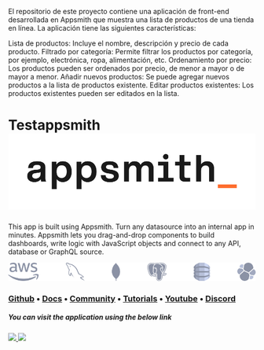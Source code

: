 El repositorio de este proyecto contiene una aplicación de front-end desarrollada en Appsmith que muestra una lista de productos de una tienda en línea. La aplicación tiene las siguientes características:

Lista de productos: Incluye el nombre, descripción y precio de cada producto.
Filtrado por categoría: Permite filtrar los productos por categoría, por ejemplo, electrónica, ropa, alimentación, etc.
Ordenamiento por precio: Los productos pueden ser ordenados por precio, de menor a mayor o de mayor a menor.
Añadir nuevos productos: Se puede agregar nuevos productos a la lista de productos existente.
Editar productos existentes: Los productos existentes pueden ser editados en la lista.


# Testappsmith![](https://raw.githubusercontent.com/appsmithorg/appsmith/release/static/appsmith_logo_primary.png)

This app is built using Appsmith. Turn any datasource into an internal app in minutes. Appsmith lets you drag-and-drop components to build dashboards, write logic with JavaScript objects and connect to any API, database or GraphQL source.

![](https://raw.githubusercontent.com/appsmithorg/appsmith/release/static/images/integrations.png)

### [Github](https://github.com/appsmithorg/appsmith) • [Docs](https://docs.appsmith.com/?utm_source=github&utm_medium=social&utm_content=appsmith_docs&utm_campaign=null&utm_term=appsmith_docs) • [Community](https://community.appsmith.com/) • [Tutorials](https://github.com/appsmithorg/appsmith/tree/update/readme#tutorials) • [Youtube](https://www.youtube.com/appsmith) • [Discord](https://discord.gg/rBTTVJp)

##### You can visit the application using the below link

###### [![](https://assets.appsmith.com/git-sync/Buttons.svg) ](https://app.appsmith.com/applications/643f670417a9db4faee95a7a/pages/643f670417a9db4faee95a7d) [![](https://assets.appsmith.com/git-sync/Buttons2.svg)](https://app.appsmith.com/applications/643f670417a9db4faee95a7a/pages/643f670417a9db4faee95a7d/edit)
